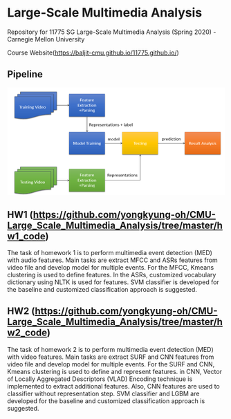 # Large-Scale Multimedia Analysis

Repository for 11775 SG Large-Scale Multimedia Analysis (Spring 2020) - Carnegie Mellon University 

Course Website(https://baljit-cmu.github.io/11775.github.io/)

## Pipeline

![pipeline](pipeline.png)

## HW1 (https://github.com/yongkyung-oh/CMU-Large_Scale_Multimedia_Analysis/tree/master/hw1_code)
The task of homework 1 is to perform multimedia event detection (MED) with audio features. Main tasks are extract MFCC and ASRs features from video file and develop model for multiple events. For the MFCC, Kmeans clustering is used to define features. In the ASRs, customized vocabulary dictionary using NLTK is used for features. SVM classifier is developed for the baseline and customized classification approach is suggested.

## HW2 (https://github.com/yongkyung-oh/CMU-Large_Scale_Multimedia_Analysis/tree/master/hw2_code)
The task of homework 2 is to perform multimedia event detection (MED) with video features. Main tasks are extract SURF and CNN features from video file and develop model for multiple events. For the SURF and CNN, Kmeans clustering is used to define and represent features. in CNN, Vector of Locally Aggregated Descriptors (VLAD) Encoding technique is implemented to extract additional features. Also, CNN features are used to classifier without representation step. SVM classifier and LGBM are developed for the baseline and customized classification approach is suggested.
